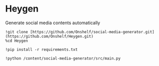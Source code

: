 # Heygen

Generate social media contents automatically

```
!git clone [https://github.com/Onshelf/social-media-generator.git](https://github.com/Onshelf/Heygen.git)
%cd Heygen
```

```
!pip install -r requirements.txt
```
```
!python /content/social-media-generator/src/main.py
```
